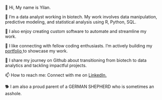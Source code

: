 👋 Hi, My name is Yilan.

💼 I’m a data analyst working in biotech. My work involves data manipulation, predictive modeling, and statistical analysis using R, Python, SQL.

👀 I also enjoy creating custom software to automate and streamline my work.

💞️ I like connecting with fellow coding enthusiasts. I’m actively building my  <a href="https://il-biobyte.github.io/-IL-BioByte-.github.io/"> portfolio </a> to showcase my work.

📝 I share my journey on Github about transitioning from biotech to data analytics and tackling impactful projects.

📫 How to reach me: Connect with me on <a href="www.linkedin.com/in/yilanli5200173">LinkedIn.</a>

🐕 I am also a proud parent of a GERMAN SHEPHERD who is sometimes an asshole.
